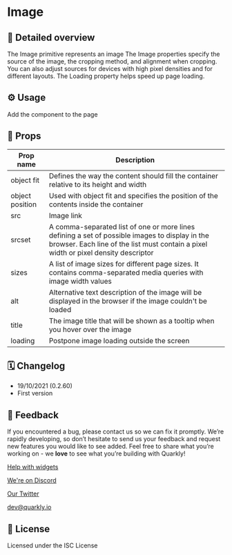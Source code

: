 # Image

## 📖 Detailed overview

The Image primitive represents an image
The Image properties specify the source of the image, the cropping method,
and alignment when cropping. You can also adjust sources for devices with
high pixel densities and for different layouts. The Loading property helps
speed up page loading.

## ⚙️ Usage

Add the component to the page

## 🧩 Props

| Prop name       | Description                                                                                                                                                                           |
|-----------------|---------------------------------------------------------------------------------------------------------------------------------------------------------------------------------------|
| object fit      | Defines the way the content should fill the container relative to its height and width                                                                                                |
| object position | Used with object fit and specifies the position of the contents inside the container                                                                                                  |
| src             | Image link                                                                                                                                                                            |
| srcset          | A comma-separated list of one or more lines defining a set of possible images to display in the browser. Each line of the list must contain a pixel width or pixel density descriptor |
| sizes           | A list of image sizes for different page sizes. It contains comma-separated media queries with image width values                                                                     |
| alt             | Alternative text description of the image will be displayed in the browser if the image couldn't be loaded                                                                            |
| title           | The image title that will be shown as a tooltip when you hover over the image                                                                                                         |
| loading         | Postpone image loading outside the screen                                                                                                                                             |

## 🗓 Changelog

- 19/10/2021 (0.2.60)
- First version

## 📮 Feedback

If you encountered a bug, please contact us so we can fix it promptly. We’re rapidly developing, so don’t hesitate to send us your feedback and request new features you would like to see added. Feel free to share what you’re working on - we **love** to see what you’re building with Quarkly!

[Help with widgets](https://community.quarkly.io/c/requests/11)

[We're on Discord](https://discord.gg/SuF9vCMJGW)

[Our Twitter](https://twitter.com/quarklyapp)

[dev@quarkly.io](mailto:dev@quarkly.io)

## 📝 License

Licensed under the ISC License
